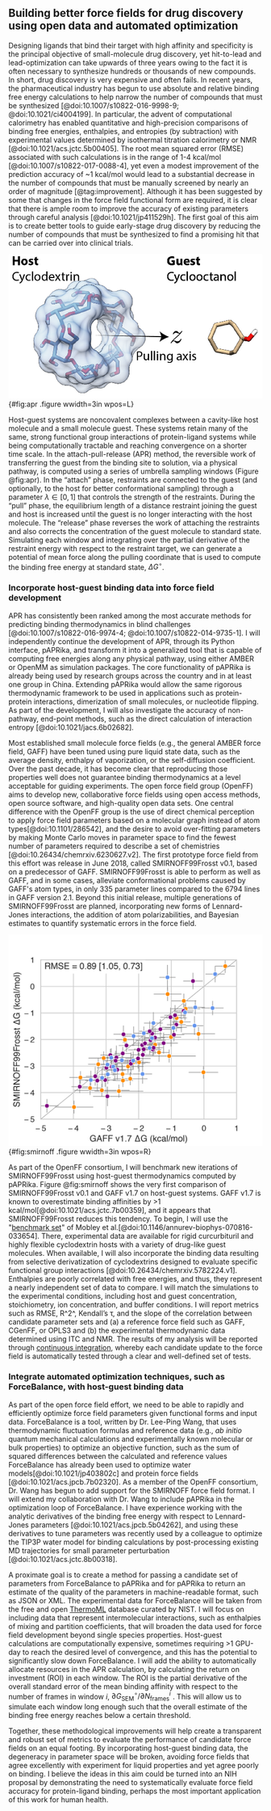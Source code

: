 ## Building better force fields for drug discovery using open data and automated optimization

Designing ligands that bind their target with high affinity and specificity is the principal objective of small-molecule drug discovery, yet hit-to-lead and lead-optimization can take upwards of three years owing to the fact it is often necessary to synthesize hundreds or thousands of new compounds.
In short, drug discovery is very expensive and often fails.
In recent years, the pharmaceutical industry has begun to use absolute and relative binding free energy calculations to help narrow the number of compounds that must be synthesized [@doi:10.1007/s10822-016-9998-9; @doi:10.1021/ci4004199].
In particular, the advent of computational calorimetry has enabled quantitative and high-precision comparisons of binding free energies, enthalpies, and entropies (by subtraction) with experimental values determined by isothermal titration calorimetry or NMR [@doi:10.1021/acs.jctc.5b00405].
The root mean squared error (RMSE) associated with such calculations is in the range of 1-4 kcal/mol [@doi:10.1007/s10822-017-0088-4], yet even a modest improvement of the prediction accuracy of ~1 kcal/mol would lead to a substantial decrease in the number of compounds that must be manually screened by nearly an order of magnitude [@tag:improvement].
Although it has been suggested by some that changes in the force field functional form are required, it is clear that there is ample room to improve the accuracy of existing parameters through careful analysis [@doi:10.1021/jp411529h].
The first goal of this aim is to create better tools to guide early-stage drug discovery by reducing the number of compounds that must be synthesized to find a promising hit that can be carried over into clinical trials.

 ![An example host-guest system, $\alpha$-cyclodextrin with cyclooctanol (unbound) showing the pulling coordinate along the $z$ axis.](images/APR-annotated.png){#fig:apr .figure wwidth=3in wpos=L}

Host-guest systems are noncovalent complexes between a cavity-like host molecule and a small molecule guest.
These systems retain many of the same, strong functional group interactions of protein-ligand systems while being computationally tractable and reaching convergence on a shorter time scale. 
In the attach-pull-release (APR) method, the reversible work of transferring the guest from the binding site to solution, via a physical pathway, is computed using a series of umbrella sampling windows (Figure @fig:apr).
In the “attach” phase, restraints are connected to the guest (and optionally, to the host for better conformational sampling) through a parameter $\lambda \in [0, 1]$ that controls the strength of the restraints.
During the “pull” phase, the equilibrium length of a distance restraint joining the guest and host is increased until the guest is no longer interacting with the host molecule. 
The “release” phase reverses the work of attaching the restraints and also corrects the concentration of the guest molecule to standard state.
Simulating each window and integrating over the partial derivative of the restraint energy with respect to the restraint target, we can generate a potential of mean force along the pulling coordinate that is used to compute the binding free energy at standard state, $\Delta G^\circ$.

### Incorporate host-guest binding data into force field development
APR has consistently been ranked among the most accurate methods for predicting binding thermodynamics in blind challenges [@doi:10.1007/s10822-016-9974-4; @doi:10.1007/s10822-014-9735-1]. 
I will independently continue the development of APR, through its Python interface, pAPRika, and transform it into a generalized tool that is capable of computing free energies along any physical pathway, using either AMBER or OpenMM as simulation packages.
The core functionality of pAPRika is already being used by research groups across the country and in at least one group in China.
Extending pAPRika would allow the same rigorous thermodynamic framework to be used in applications such as protein-protein interactions, dimerization of small molecules, or nucleotide flipping.
As part of the development, I will also investigate the accuracy of non-pathway, end-point methods, such as the direct calculation of interaction entropy [@doi:10.1021/jacs.6b02682].

Most established small molecule force fields (e.g., the general AMBER force field, GAFF) have been tuned using pure liquid state data, such as the average density, enthalpy of vaporization, or the self-diffusion coefficient.
Over the past decade, it has become clear that reproducing those properties well does not guarantee binding thermodynamics at a level acceptable for guiding experiments.
The open force field group (OpenFF) aims to develop new, collaborative force fields using open access methods, open source software, and high-quality open data sets.
One central difference with the OpenFF group is the use of direct chemical perception to apply force field parameters based on a molecular graph instead of atom types[@doi:10.1101/286542], and the desire to avoid over-fitting parameters by making Monte Carlo moves in parameter space to find the fewest number of parameters required to describe a set of chemistries [@doi:10.26434/chemrxiv.6230627.v2].
The first prototype force field from this effort was release in June 2018, called SMIRNOFF99Frosst v0.1, based on a predecessor of GAFF.
SMIRNOFF99Frosst is able to perform as well as GAFF, and in some cases, alleviate conformational problems caused by GAFF's atom types, in only 335 parameter lines compared to the 6794 lines in GAFF version 2.1. 
Beyond this initial release, multiple generations of SMIRNOFF99Frosst are planned, incorporating new forms of Lennard-Jones interactions, the addition of atom polarizabilities, and Bayesian estimates to quantify systematic errors in the force field.

![A comparison of binding free energies between SMIRNOFF99Frosst and GAFF v1.7 for a series of cyclodextrin hosts and guests (unpublished results). Points are colored according to guest functional group.](images/SMIRNOFF-vs-GAFF-deltaG.png){#fig:smirnoff .figure wwidth=3in wpos=R}

As part of the OpenFF consortium, I will benchmark new iterations of SMIRNOFF99Frosst using host-guest thermodynamics computed by pAPRika.
Figure @fig:smirnoff shows the very first comparison of SMIRNOFF99Frosst v0.1 and GAFF v1.7 on host-guest systems.
GAFF v1.7 is known to overestimate binding affinities by >1 kcal/mol[@doi:10.1021/acs.jctc.7b00359], and it appears that SMIRNOFF99Frosst reduces this tendency.
To begin, I will use the "[benchmark set](https://escholarship.org/uc/item/9p37m6bq)" of Mobley et al.[@doi:10.1146/annurev-biophys-070816-033654].
There, experimental data are available for rigid curcurbituril and highly flexible cyclodextrin hosts with a variety of drug-like guest molecules. 
When available, I will also incorporate the binding data resulting from selective derivatization of cyclodextrins designed to evaluate specific functional group interactions [@doi:10.26434/chemrxiv.5782224.v1].
Enthalpies are poorly correlated with free energies, and thus, they represent a nearly independent set of data to compare. 
I will match the simulations to the experimental conditions, including host and guest concentration, stoichiometry, ion concentration, and buffer conditions.
I will report metrics such as RMSE, R^2^, Kendall’s τ, and the slope of the correlation between candidate parameter sets and (a) a reference force field such as GAFF, CGenFF, or OPLS3 and (b) the experimental thermodynamic data determined using ITC and NMR. 
The results of my analysis will be reported through [continuous integration](https://travis-ci.org/openforcefield/openforcefield?branch=master), whereby each candidate update to the force field is automatically tested through a clear and well-defined set of tests. 

### Integrate automated optimization techniques, such as ForceBalance, with host-guest binding data

As part of the open force field effort, we need to be able to rapidly and efficiently optimize force field parameters given functional forms and input data. 
ForceBalance is a tool, written by Dr. Lee-Ping Wang, that uses thermodynamic fluctuation formulas and reference data (e.g., *ab initio* quantum mechanical calculations and experimentally known molecular or bulk properties) to optimize an objective function, such as the sum of squared differences between the calculated and reference values
ForceBalance has already been used to optimize water models[@doi:10.1021/jp403802c] and protein force fields [@doi:10.1021/acs.jpcb.7b02320]. 
As a member of the OpenFF consortium, Dr. Wang has begun to add support for the SMIRNOFF force field format. 
I will extend my collaboration with Dr. Wang to include pAPRika in the optimization loop of ForceBalance. 
I have experience working with the analytic derivatives of the binding free energy with respect to Lennard-Jones parameters [@doi:10.1021/acs.jpcb.5b04262], and using these derivatives to tune parameters was recently used by a colleague to optimize the TIP3P water model for binding calculations by post-processing existing MD trajectories for small parameter perturbation [@doi:10.1021/acs.jctc.8b00318].

A proximate goal is to create a method for passing a candidate set of parameters from ForceBalance to pAPRika and for pAPRika to return an estimate of the quality of the parameters in machine-readable format, such as JSON or XML. 
The experimental data for ForceBalance will be taken from the free and open [ThermoML](https://www.nist.gov/mml/acmd/trc/thermoml) database curated by NIST. 
I will focus on including data that represent intermolecular interactions, such as enthalpies of mixing and partition coefficients, that will broaden the data used for force field development beyond single species properties. 
Host-guest calculations are computationally expensive, sometimes requiring >1 GPU-day to reach the desired level of convergence, and this has the potential to significantly slow down ForceBalance. 
I will add the ability to automatically allocate resources in the APR calculation, by calculating the return on investment (ROI) in each window. 
The ROI is the partial derivative of the overall standard error of the mean binding affinity with respect to the number of frames in window $i$, $\partial G^\circ_\text{SEM} / \partial N^i_\text{frames}$ . 
This will allow us to simulate each window long enough such that the overall estimate of the binding free energy reaches below a certain threshold. 

Together, these methodological improvements will help create a transparent and robust set of metrics to evaluate the performance of candidate force fields on an equal footing.
By incorporating host-guest binding data, the degeneracy in parameter space will be broken, avoiding force fields that agree excellently with experiment for liquid properties and yet agree poorly on binding.
I believe the ideas in this aim could be turned into an NIH proposal by demonstrating the need to systematically evaluate force field accuracy for protein-ligand binding, perhaps the most important application of this work for human health.